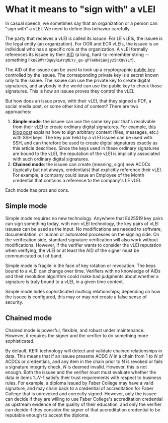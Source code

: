 # What it means to "sign with" a vLEI

In casual speech, we sometimes say that an organization or a person can "sign with" a vLEI. We need to define this behavior carefully.

The party that receives a vLEI is called its _issuee_. For LE vLEIs, the issuee is the legal entity (an organization). For OOR and ECR vLEIs, the issuee is an individual who has a specific role at the organization. A vLEI formally references its issuee by their [AID](../../../glossary.md#aid) (a long, hard-to-remember string -- something like`EBMYrQqWyRLAYqMLYv_qm-qP7eKN81Wmjyz5nXQvYLY`).

The AID of the issuee can be used to look up a cryptographic [public key](https://en.wikipedia.org/wiki/Public-key\_cryptography) controlled by the issuee. The corresponding private key is a secret known only to the issuee. The issuee can use the private key to create digital signatures, and anybody in the world can use the public key to check those signatures. This is how an issuee proves they control the vLEI.

But how does an issue prove, with their vLEI, that they signed a PDF, a social media post, or some other kind of content? There are two approaches:

1. **Simple mode**: the issuee can use the same key pair that's resolvable from their vLEI to create ordinary digital signatures. For example, [this blog post](https://www.agwa.name/blog/post/ssh\_signatures) explains how to sign arbitrary content (files, messages, etc.) with SSH keys. The key pair held by a vLEI issuee can be used with SSH, and can therefore be used to create digital signatures exactly as this article describes. Since the keys used in these ordinary signatures are bound to the vLEI, the reputation of the vLEI is implicitly associated with such ordinary digital signatures.&#x20;
2. **Chained mode**: the issuee can create (meaning, sign) new ACDCs (typically but not always, credentials) that explicitly reference their vLEI. For example, a company could issue an Employee of the Month credential that contains a reference to the company's LE vLEI.

Each mode has pros and cons.

## Simple mode

Simple mode requires no new technology. Anywhere that Ed25519 key pairs can sign something today, with non-vLEI technology, the key pairs of vLEI issuees can be used as the input. No modifications are needed to software, documentation, or human or automated processes on the signing side. On the verification side, standard signature verification will also work without modifications. However, if the verifier wants to consider the vLEI reputation when verifying, the vLEI or at least the AID of the signer must be communicated out of band.

Simple mode is fragile in the face of key rotation or revocation. The keys bound to a vLEI can change over time. Verifiers with no knowledge of AIDs and their resolution algorithm could make bad judgments about whether a signature is truly bound to a vLEI, in a given time context.

Simple mode hides sophisticated multisig relationships; depending on how the issuee is configured, this may or may not create a false sense of security.

## Chained mode

Chained mode is powerful, flexible, and robust under maintenance.  However, it requires the signer and the verifier to do something more sophisticated.

By default, KERI technology will detect and validate chained relationships in data. This means that if an issuee presents ACDC _N_ in a chain from 1 to _N_ of ACDCs or credentials, and any item in the chain prior to N is revoked or fails a signature integrity check, _N_ is deemed invalid. However, this is not enough. Both the issuee and the verifier must must evaluate whether the data in items 1.._N_-1 satisfy their trust requirements with respect to business rules. For example, a diploma issued by Faber College may have a valid signature, and may chain back to a credential of accreditation for Faber College that is unrevoked and correctly signed. However, only the issuee can decide if they are willing to use Faber College's accreditation credential as upstream evidence of the quality of their education, and only the verifier can decide if they consider the signer of that accreditation credential to be reputable enough to accept the diploma.
